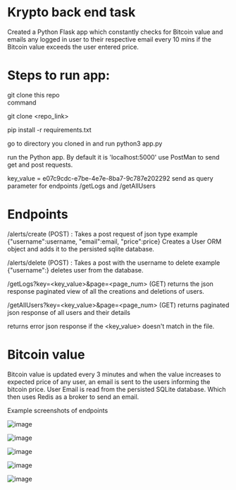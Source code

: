 
# Krypto back end task

Created a Python Flask app which constantly checks for Bitcoin value and emails any logged in user to their respective email every 10 mins if the Bitcoin value exceeds the user entered price.
# Steps to run app:
git clone this repo <br>
command <br>

git clone <repo_link> <br>

pip install -r requirements.txt <br>

go to directory you cloned in and run python3 app.py
<br>

run the Python app. By default it is 'localhost:5000'
use PostMan to send get and post requests. <br>

key_value = e07c9cdc-e7be-4e7e-8ba7-9c787e202292 send as query parameter for endpoints /getLogs and /getAllUsers
# Endpoints
/alerts/create (POST) : Takes a post request of json type example 
{"username":username, "email":email, "price":price}
Creates a User ORM object and adds it to the persisted sqlite database.

/alerts/delete (POST) : Takes a post with the username to delete example
{"username":<username>} deletes user from the database.


/getLogs?key=<key_value>&page=<page_num> (GET)
returns the json response paginated view of all the creations and deletions of users.

/getAllUsers?key=<key_value>&page=<page_num> (GET) 
returns paginated json response of all users and their details
<br>

returns error json response if the <key_value> doesn't match in the file.

# Bitcoin value

Bitcoin value is updated every 3 minutes and when the value increases to expected price of any user, an email is sent to the users informing the bitcoin price.
User Email is read from the persisted SQLite database. Which then uses Redis as a broker to send an email. <br>
  
  Example screenshots of endpoints
  
  ![image](https://user-images.githubusercontent.com/81566132/181879082-06435d39-fedd-4a81-a12f-e204175d0d79.png)

  ![image](https://user-images.githubusercontent.com/81566132/181879112-612fd728-197a-4138-b7b0-8b8a54b95256.png)
  
![image](https://user-images.githubusercontent.com/81566132/181879144-8321813b-9e43-47e2-a9b5-08c09fd6b6f8.png)

  ![image](https://user-images.githubusercontent.com/81566132/181879162-c9b2b502-88c8-4407-bb71-09b6924b5aa1.png)

  ![image](https://user-images.githubusercontent.com/81566132/181879346-d4e9fa09-0cf9-407c-99b1-3502387e0d17.png)
